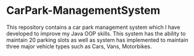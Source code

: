 # CarPark-ManagementSystem
This repository contains a car park management system which I have developed to improve my Java OOP skills. This system has the ability to maintain 20 parking slots as well as system has implemented to maintain three major vehicle types such as Cars, Vans, Motorbikes.

 
